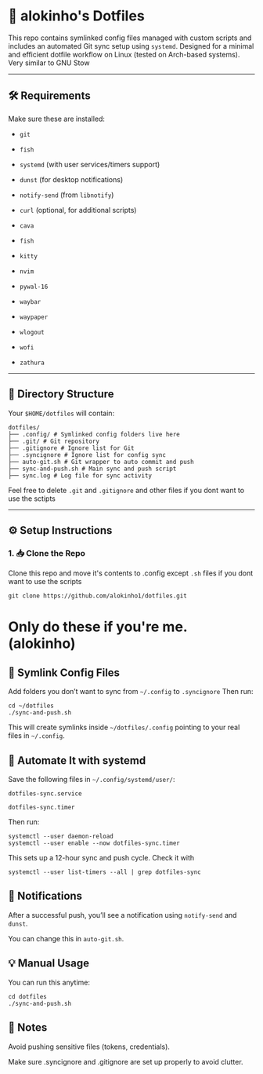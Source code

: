 # 🌱 alokinho's Dotfiles

This repo contains symlinked config files managed with custom scripts and includes an automated Git sync setup using `systemd`. Designed for a minimal and efficient dotfile workflow on Linux (tested on Arch-based systems). Very similar to GNU Stow

---

## 🛠️ Requirements

Make sure these are installed:

- `git`
- `fish`
- `systemd` (with user services/timers support)
- `dunst` (for desktop notifications)
- `notify-send` (from `libnotify`)
- `curl` (optional, for additional scripts)

- `cava`
- `fish`
- `kitty`
- `nvim`
- `pywal-16`
- `waybar`
- `waypaper`
- `wlogout`
- `wofi`
- `zathura`

---

## 📁 Directory Structure

Your `$HOME/dotfiles` will contain:
```
dotfiles/
├── .config/ # Symlinked config folders live here 
├── .git/ # Git repository 
├── .gitignore # Ignore list for Git 
├── .syncignore # Ignore list for config sync 
├── auto-git.sh # Git wrapper to auto commit and push 
├── sync-and-push.sh # Main sync and push script 
├── sync.log # Log file for sync activity
```
Feel free to delete `.git` and `.gitignore` and other files if you dont want to use the sctipts 

---

## ⚙️ Setup Instructions

### 1. 📥 Clone the Repo

Clone this repo and move it's contents to .config except `.sh` files if you dont want to use the scripts

```
git clone https://github.com/alokinho1/dotfiles.git
```

# Only do these if you're me. (alokinho)

## 🔗 Symlink Config Files

Add folders you don’t want to sync from `~/.config` to `.syncignore`
Then run:

```
cd ~/dotfiles
./sync-and-push.sh
```
This will create symlinks inside `~/dotfiles/.config` pointing to your real files in `~/.config`.

## 🔁 Automate It with systemd
Save the following files in `~/.config/systemd/user/`:

    dotfiles-sync.service

    dotfiles-sync.timer

Then run:
```
systemctl --user daemon-reload
systemctl --user enable --now dotfiles-sync.timer
```

This sets up a 12-hour sync and push cycle.
Check it with 
```
systemctl --user list-timers --all | grep dotfiles-sync
```

## 🔔 Notifications
After a successful push, you’ll see a notification using `notify-send` and `dunst`.

You can change this in `auto-git.sh`.

## 💡 Manual Usage
You can run this anytime:
```
cd dotfiles
./sync-and-push.sh
```

## 🧼 Notes
Avoid pushing sensitive files (tokens, credentials).

Make sure .syncignore and .gitignore are set up properly to avoid clutter.
